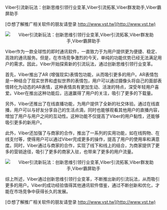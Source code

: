 Viber引流新玩法：创新思维引领行业变革,Viber引流拓客,Viber群发助手,Viber霸屏助手

[😍想了解推广相关软件的朋友请登录 http://www.vst.tw](http://www.vst.tw)

 <center><img src="https://vst.tw/MP4/tuiguang/png/0.png" alt="Viber引流新玩法：创新思维引领行业变革,Viber引流拓客,Viber群发助手,Viber霸屏助手"></center>

Viber作为一款全球性的即时通讯软件，一直致力于为用户提供更为便捷、稳定、高效的通讯服务。但是，在市场竞争激烈的今天，单纯的功能优势已经无法满足用户的需求。因此，Viber开始探索新的引流玩法，通过创新思维引领行业变革。

首先，Viber推出了AR (增强现实)表情包功能，从而吸引更多的用户。AR表情包是一种结合了现实世界和虚拟世界的表情包，用户可以通过摄像头将自己的面部表情转化为动态的AR表情，这种表情具有更加生动、活泼的特点，深受年轻用户喜爱。Viber在推出这种功能后，迅速赢得了用户的关注，吸引了更多的下载量。

另外，Viber还推出了在线直播功能，为用户提供了全新的社交体验。通过在线直播，用户可以与好友分享自己的生活点滴，同时也能够观看其他用户的直播内容，增加了用户与用户之间的互动性。这种功能不仅提高了Viber的用户黏性，还能够吸引更多的新用户。

此外，Viber还加强了与商家的合作，推出了一系列的实用功能，如在线购物、在线支付等，使得用户可以通过Viber完成更多的操作，提高了用户的使用率和满意度。同时，Viber通过与商家的合作，实现了线下和线上的结合，为商家提供了更多的营销途径，吸引了更多的商家入驻，也带来了更多的用户流量。

 <center><img src="https://vst.tw/MP4/tuiguang/png/4.png" alt="Viber引流新玩法：创新思维引领行业变革,Viber引流拓客,Viber群发助手,Viber霸屏助手"></center>

综上所述，Viber通过创新思维引领行业变革，不断推出新的引流玩法，从而吸引更多的用户。Viber的成功经验值得其他通讯软件借鉴，通过不断创新和优化，才能在市场竞争中获得长久的发展。

[😍想了解推广相关软件的朋友请登录 http://www.vst.tw](http://www.vst.tw)



